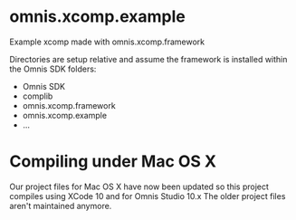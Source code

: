 omnis.xcomp.example
===================

Example xcomp made with omnis.xcomp.framework

Directories are setup relative and assume the framework is installed within the Omnis SDK folders:
- Omnis SDK
 - complib
 - omnis.xcomp.framework
 - omnis.xcomp.example
 - ...

Compiling under Mac OS X
========================
Our project files for Mac OS X have now been updated so this project compiles using XCode 10 and for Omnis Studio 10.x
The older project files aren't maintained anymore.
